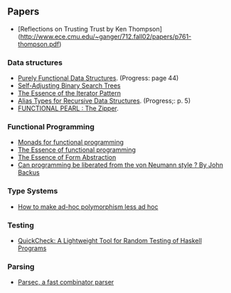## Papers

* [Reflections on Trusting Trust by Ken Thompson]  (http://www.ece.cmu.edu/~ganger/712.fall02/papers/p761-thompson.pdf)

### Data structures
* [Purely Functional Data Structures](http://www.cs.cmu.edu/~rwh/theses/okasaki.pdf). (Progress: page 44)
* [Self-Adjusting Binary Search Trees](https://www.cs.cmu.edu/~sleator/papers/self-adjusting.pdf)
* [The Essence of the Iterator Pattern](https://www.cs.ox.ac.uk/jeremy.gibbons/publications/iterator.pdf)
* [Alias Types for Recursive Data Structures](https://www.cs.princeton.edu/~dpw/papers/alias-recursion.pdf). (Progress;: p. 5)
* [FUNCTIONAL PEARL : The Zipper](https://www.st.cs.uni-saarland.de/edu/seminare/2005/advanced-fp/docs/huet-zipper.pdf).

### Functional Programming  
* [Monads for functional programming](http://homepages.inf.ed.ac.uk/wadler/papers/marktoberdorf/baastad.pdf)
* [The Essence of functional programming](http://www.eliza.ch/doc/wadler92essence_of_FP.pdf)
* [The Essence of Form Abstraction](http://groups.inf.ed.ac.uk/links/papers/formlets-essence.pdf)
* [Can programming be liberated from the von Neumann style ? By John Backus](http://worrydream.com/refs/Backus-CanProgrammingBeLiberated.pdf)

### Type Systems
* [How to make ad-hoc polymorphism less ad hoc](http://www.cse.iitk.ac.in/users/karkare/courses/2010/cs653/Papers/ad-hoc-polymorphism.pdf)

### Testing 
* [QuickCheck: A Lightweight Tool for Random Testing of Haskell Programs](https://www.eecs.northwestern.edu/~robby/courses/395-495-2009-fall/quick.pdf)

### Parsing 
* [Parsec, a fast combinator parser](http://research.microsoft.com/en-us/um/people/daan/download/parsec/parsec-letter.pdf)
